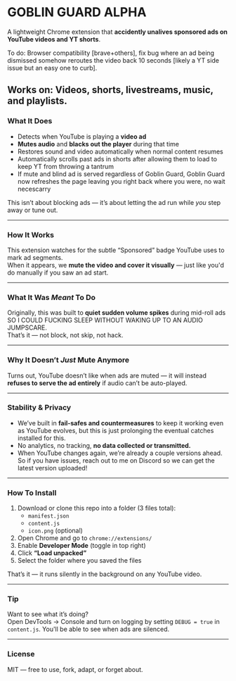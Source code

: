 # GOBLIN GUARD ALPHA

A lightweight Chrome extension that **accidently unalives sponsored ads on YouTube videos and YT shorts**. 

To do: Browser compatibility [brave+others], fix bug where an ad being dismissed somehow reroutes the video back 10 seconds [likely a YT side issue but an easy one to curb].

Works on: Videos, shorts, livestreams, music, and playlists.
---

###  What It Does

- Detects when YouTube is playing a **video ad**  
- **Mutes audio** and **blacks out the player** during that time  
- Restores sound and video automatically when normal content resumes  
- Automatically scrolls past ads in shorts after allowing them to load to keep YT from throwing a tantrum
- If mute and blind ad is served regardless of Goblin Guard, Goblin Guard now refreshes the page leaving you right back where you were, no wait necescarry

This isn’t about blocking ads — it’s about letting the ad run while *you* step away or tune out.

---

###  How It Works

This extension watches for the subtle “Sponsored” badge YouTube uses to mark ad segments.  
When it appears, we **mute the video and cover it visually** — just like you'd do manually if you saw an ad start.

---

###  What It Was *Meant* To Do

Originally, this was built to **quiet sudden volume spikes** during mid-roll ads SO I COULD FUCKING SLEEP WITHOUT WAKING UP TO AN AUDIO JUMPSCARE.  
That’s it — not block, not skip, not hack.

---

###  Why It Doesn’t *Just* Mute Anymore

Turns out, YouTube doesn’t like when ads are muted — it will instead **refuses to serve the ad entirely** if audio can’t be auto-played.  

---

###  Stability & Privacy

- We’ve built in **fail-safes and countermeasures** to keep it working even as YouTube evolves, but this is just prolonging the eventual catches installed for this.
- No analytics, no tracking, **no data collected or transmitted.**
- When YouTube changes again, we’re already a couple versions ahead. So if you have issues, reach out to me on Discord so we can get the latest version uploaded!

---

###  How To Install

1. Download or clone this repo into a folder (3 files total):
   - `manifest.json`
   - `content.js`
   - `icon.png` (optional)
2. Open Chrome and go to `chrome://extensions/`
3. Enable **Developer Mode** (toggle in top right)
4. Click **“Load unpacked”**
5. Select the folder where you saved the files

That’s it — it runs silently in the background on any YouTube video.

---

###  Tip

Want to see what it’s doing?  
Open DevTools → Console and turn on logging by setting `DEBUG = true` in `content.js`. You'll be able to see when ads are silenced.

---

###  License

MIT — free to use, fork, adapt, or forget about.
